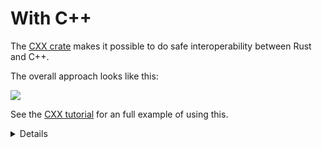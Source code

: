 # With C++

The [CXX crate][1] makes it possible to do safe interoperability between Rust
and C++.

The overall approach looks like this:

<img src="cpp/overview.svg">

See the [CXX tutorial][2] for an full example of using this.

<details>

- At this point, the instructor should switch to the [CXX tutorial][2].

- Walk the students through the tutorial step by step.

- Highlight how CXX presents a clean interface without unsafe code in _both
  languages_.

- Show the correspondence between
  [Rust and C++ types](https://cxx.rs/bindings.html):

  - Explain how a Rust `String` cannot map to a C++ `std::string` (the latter
    does not uphold the UTF-8 invariant). Show that despite being different
    types, `rust::String` in C++ can be easily constructed from a C++
    `std::string`, making it very ergonomic to use.

  - Explain that a Rust function returning `Result<T, E>` becomes a function
    which throws a `E` exception in C++ (and vice versa).

</details>

[1]: https://cxx.rs/
[2]: https://cxx.rs/tutorial.html
